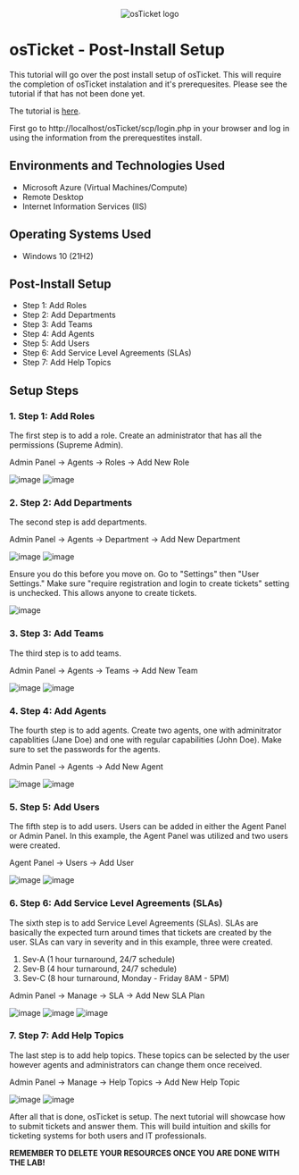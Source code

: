 <p align="center">
<img src="https://i.imgur.com/Clzj7Xs.png" alt="osTicket logo"/>
</p>

<h1>osTicket - Post-Install Setup</h1>
This tutorial will go over the post install setup of osTicket. This will require the completion of  osTicket instalation and it's prerequesites. Please see the tutorial if that has not been done yet. 

<p></p>

The tutorial is [here](https://github.com/mathew-perez/osticket-prereqs/).

First go to http://localhost/osTicket/scp/login.php in your browser and log in using the information from the prerequestites install.


<h2>Environments and Technologies Used</h2>

- Microsoft Azure (Virtual Machines/Compute)
- Remote Desktop
- Internet Information Services (IIS)

<h2>Operating Systems Used </h2>

- Windows 10</b> (21H2)

<h2>Post-Install Setup</h2>

- Step 1: Add Roles
- Step 2: Add Departments
- Step 3: Add Teams
- Step 4: Add Agents
- Step 5: Add Users
- Step 6: Add Service Level Agreements (SLAs)
- Step 7: Add Help Topics

<h2>Setup Steps</h2>

<h3>1. Step 1: Add Roles</h3>
The first step is to add a role. Create an administrator that has all the permissions (Supreme Admin). 

Admin Panel -> Agents -> Roles -> Add New Role

![image](https://github.com/mathew-perez/post-install-config/assets/144407220/6154a4ec-2940-4a77-929a-832f63d18270)
![image](https://github.com/mathew-perez/post-install-config/assets/144407220/8d1dc1f0-a4c8-4ef3-82bb-fb4236ff4bf3)

</p>

<h3>2. Step 2: Add Departments</h3>
The second step is add departments. 

Admin Panel -> Agents -> Department -> Add New Department

![image](https://github.com/mathew-perez/post-install-config/assets/144407220/9a9e120e-90c9-4ca4-a0eb-21dd5eca64da)
![image](https://github.com/mathew-perez/post-install-config/assets/144407220/7913e645-14cb-4d0f-8f8f-3dc6accaa8b8)


Ensure you do this before you move on. Go to "Settings" then "User Settings." Make sure "require registration and login to create tickets"  setting is unchecked. This allows anyone to create tickets. 

![image](https://github.com/mathew-perez/post-install-config/assets/144407220/c5b97324-1f01-4ee0-bd74-b83553d852d5)

<h3>3. Step 3: Add Teams</h3>
The third step is to add teams. 

Admin Panel -> Agents -> Teams -> Add New Team

![image](https://github.com/mathew-perez/post-install-config/assets/144407220/a2bfc8a9-bdf4-40c9-99b0-b7755f6a5868)
![image](https://github.com/mathew-perez/post-install-config/assets/144407220/8451834f-818c-497a-8590-a83ccdec24bf)

<h3>4. Step 4: Add Agents</h3>
The fourth step is to add agents. Create two agents, one with adminitrator capablities (Jane Doe) and one with regular capabilities (John Doe). Make sure to set the passwords for the agents. 

Admin Panel -> Agents -> Add New Agent

![image](https://github.com/mathew-perez/post-install-config/assets/144407220/bb3d3b4a-4b34-4983-ac64-23a4bd07bd8d)
![image](https://github.com/mathew-perez/post-install-config/assets/144407220/b256fca5-671b-468e-891b-c2260c594bbf)


<h3>5. Step 5: Add Users</h3>
The fifth step is to add users. Users can be added in either the Agent Panel or Admin Panel. In this example, the Agent Panel was utilized and two users were created. 

Agent Panel -> Users -> Add User

![image](https://github.com/mathew-perez/post-install-config/assets/144407220/f580e2c8-c683-4d26-a221-0f0ece561fed)
![image](https://github.com/mathew-perez/post-install-config/assets/144407220/241fb6e7-d579-487d-b8ce-59116bddf532)


<h3>6. Step 6: Add Service Level Agreements (SLAs)</h3>
The sixth step is to add Service Level Agreements (SLAs). SLAs are basically the expected turn around times that tickets are created by the user. SLAs can vary in severity and in this example, three were created. 

1. Sev-A (1 hour turnaround, 24/7 schedule)
2. Sev-B (4 hour turnaround, 24/7 schedule)
3. Sev-C (8 hour turnaround, Monday - Friday 8AM - 5PM)

Admin Panel -> Manage -> SLA -> Add New SLA Plan

![image](https://github.com/mathew-perez/post-install-config/assets/144407220/b61e0bab-ee35-4588-b0a0-c2e83bcdee03)
![image](https://github.com/mathew-perez/post-install-config/assets/144407220/96443978-a91c-4323-8a40-4051c69ba4da)
![image](https://github.com/mathew-perez/post-install-config/assets/144407220/ac3c7e41-8172-4d54-870f-6594d9db6103)


<h3>7. Step 7: Add Help Topics</h3>
The last step is to add help topics. These topics can be selected by the user however agents and administrators can change them once received. 

Admin Panel -> Manage -> Help Topics -> Add New Help Topic

![image](https://github.com/mathew-perez/post-install-config/assets/144407220/49890e94-fb9d-4cab-8c9d-d553aab33c6d)
![image](https://github.com/mathew-perez/post-install-config/assets/144407220/07b79597-433a-4051-b9a1-69717d97a1be)


After all that is done, osTicket is setup. The next tutorial will showcase how to submit tickets and answer them. This will build intuition and skills for ticketing systems for both users and IT professionals. 


**REMEMBER TO DELETE YOUR RESOURCES ONCE YOU ARE DONE WITH THE LAB!**
